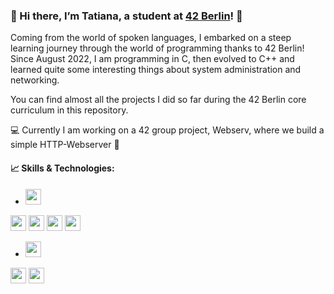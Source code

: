### 👋 Hi there, I’m Tatiana, a student at [42 Berlin](https://42berlin.de/)! 🚀

Coming from the world of spoken languages, I embarked on a steep learning journey through the world of programming thanks to 42 Berlin!
Since August 2022, I am programming in C, then evolved to C++ and learned quite some interesting things about system administration and networking.

You can find almost all the projects I did so far during the 42 Berlin core curriculum in this repository.

💻 Currently I am working on a 42 group project, Webserv, where we build a simple HTTP-Webserver 🚀

#### 📈 Skills & Technologies:

 - <img src="https://img.shields.io/badge/C-A8B9CC?style=for-the-badge&logo=c&logoColor=white" height="25">
  <img src="https://img.shields.io/badge/C++-00599C?style=for-the-badge&logo=c%2B%2B&logoColor=white" height="25">
  <img src="https://img.shields.io/badge/HTML-E44D26?style=for-the-badge&logo=html5&logoColor=white" height="25">
  <img src="https://img.shields.io/badge/CSS-1572B6?style=for-the-badge&logo=css3&logoColor=white" height="25">
  <img src="https://img.shields.io/badge/PHP-777BB4?style=for-the-badge&logo=php&logoColor=white" height="25">

 - <img src="https://img.shields.io/badge/Git-F05032?style=for-the-badge&logo=git&logoColor=white" height="25">
  <img src="https://img.shields.io/badge/Linux-FCC624?style=for-the-badge&logo=linux&logoColor=black" height="25">
  <img src="https://img.shields.io/badge/VS%20Code-007ACC?style=for-the-badge&logo=visual-studio-code&logoColor=white" height="25">

